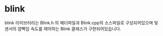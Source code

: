 # blink

blink 라이브러리는 Blink.h 의 헤더파일과 Blink.cpp의 소스파일로 구성되어있으며
빛 센서의 깜빡임 속도를 제어하는 Blink 클래스가 구현되어있습니다. 
